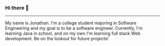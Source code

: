 ### Hi there 👋

<hr>

My name is Jonathan. I'm a college student majoring in Software Engineering and my goal is to be a software engineer. Currently, I'm learning Java in school, and on my own I'm learning full stack Web development. Be on the lookout for future projects!



<!--
**Jmends/jmends** is a ✨ _special_ ✨ repository because its `README.md` (this file) appears on your GitHub profile.



Here are some ideas to get you started:

- 🔭 I’m currently working on ...
- 🌱 I’m currently learning ...
- 👯 I’m looking to collaborate on ...
- 🤔 I’m looking for help with ...
- 💬 Ask me about ...
- 📫 How to reach me: ...
- 😄 Pronouns: ...
- ⚡ Fun fact: ...
-->
